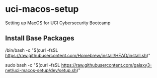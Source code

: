 # uci-macos-setup
Setting up MacOS for UCI Cybersecurity Bootcamp

## Install Base Packages

/bin/bash -c "$(curl -fsSL https://raw.githubusercontent.com/Homebrew/install/HEAD/install.sh)"

sudo bash -c "$(curl -fsSL https://raw.githubusercontent.com/galaxy3-net/uci-macos-setup/dev/setup.sh)"